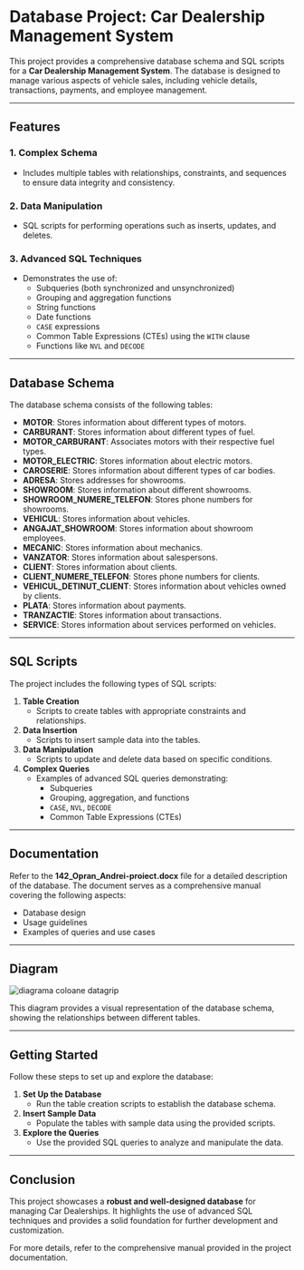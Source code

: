 # Database Project: Car Dealership Management System

This project provides a comprehensive database schema and SQL scripts for a **Car Dealership Management System**. The database is designed to manage various aspects of vehicle sales, including vehicle details, transactions, payments, and employee management.

---

## Features

### 1. **Complex Schema**
- Includes multiple tables with relationships, constraints, and sequences to ensure data integrity and consistency.

### 2. **Data Manipulation**
- SQL scripts for performing operations such as inserts, updates, and deletes.

### 3. **Advanced SQL Techniques**
- Demonstrates the use of:
  - Subqueries (both synchronized and unsynchronized)
  - Grouping and aggregation functions
  - String functions
  - Date functions
  - `CASE` expressions
  - Common Table Expressions (CTEs) using the `WITH` clause
  - Functions like `NVL` and `DECODE`

---

## Database Schema

The database schema consists of the following tables:

- **MOTOR**: Stores information about different types of motors.
- **CARBURANT**: Stores information about different types of fuel.
- **MOTOR_CARBURANT**: Associates motors with their respective fuel types.
- **MOTOR_ELECTRIC**: Stores information about electric motors.
- **CAROSERIE**: Stores information about different types of car bodies.
- **ADRESA**: Stores addresses for showrooms.
- **SHOWROOM**: Stores information about different showrooms.
- **SHOWROOM_NUMERE_TELEFON**: Stores phone numbers for showrooms.
- **VEHICUL**: Stores information about vehicles.
- **ANGAJAT_SHOWROOM**: Stores information about showroom employees.
- **MECANIC**: Stores information about mechanics.
- **VANZATOR**: Stores information about salespersons.
- **CLIENT**: Stores information about clients.
- **CLIENT_NUMERE_TELEFON**: Stores phone numbers for clients.
- **VEHICUL_DETINUT_CLIENT**: Stores information about vehicles owned by clients.
- **PLATA**: Stores information about payments.
- **TRANZACTIE**: Stores information about transactions.
- **SERVICE**: Stores information about services performed on vehicles.

---

## SQL Scripts

The project includes the following types of SQL scripts:

1. **Table Creation**
   - Scripts to create tables with appropriate constraints and relationships.
2. **Data Insertion**
   - Scripts to insert sample data into the tables.
3. **Data Manipulation**
   - Scripts to update and delete data based on specific conditions.
4. **Complex Queries**
   - Examples of advanced SQL queries demonstrating:
     - Subqueries
     - Grouping, aggregation, and functions
     - `CASE`, `NVL`, `DECODE`
     - Common Table Expressions (CTEs)

---

## Documentation

Refer to the **142_Opran_Andrei-proiect.docx** file for a detailed description of the database. The document serves as a comprehensive manual covering the following aspects:
- Database design
- Usage guidelines
- Examples of queries and use cases

---

## Diagram

![diagrama coloane datagrip](https://github.com/AndreiFishe/Proiect-BD/assets/116067445/e7767df0-f614-4345-9bbc-cfe9b28582c8)

This diagram provides a visual representation of the database schema, showing the relationships between different tables.

---

## Getting Started

Follow these steps to set up and explore the database:

1. **Set Up the Database**
   - Run the table creation scripts to establish the database schema.
2. **Insert Sample Data**
   - Populate the tables with sample data using the provided scripts.
3. **Explore the Queries**
   - Use the provided SQL queries to analyze and manipulate the data.

---

## Conclusion

This project showcases a **robust and well-designed database** for managing Car Dealerships. It highlights the use of advanced SQL techniques and provides a solid foundation for further development and customization.

For more details, refer to the comprehensive manual provided in the project documentation.


